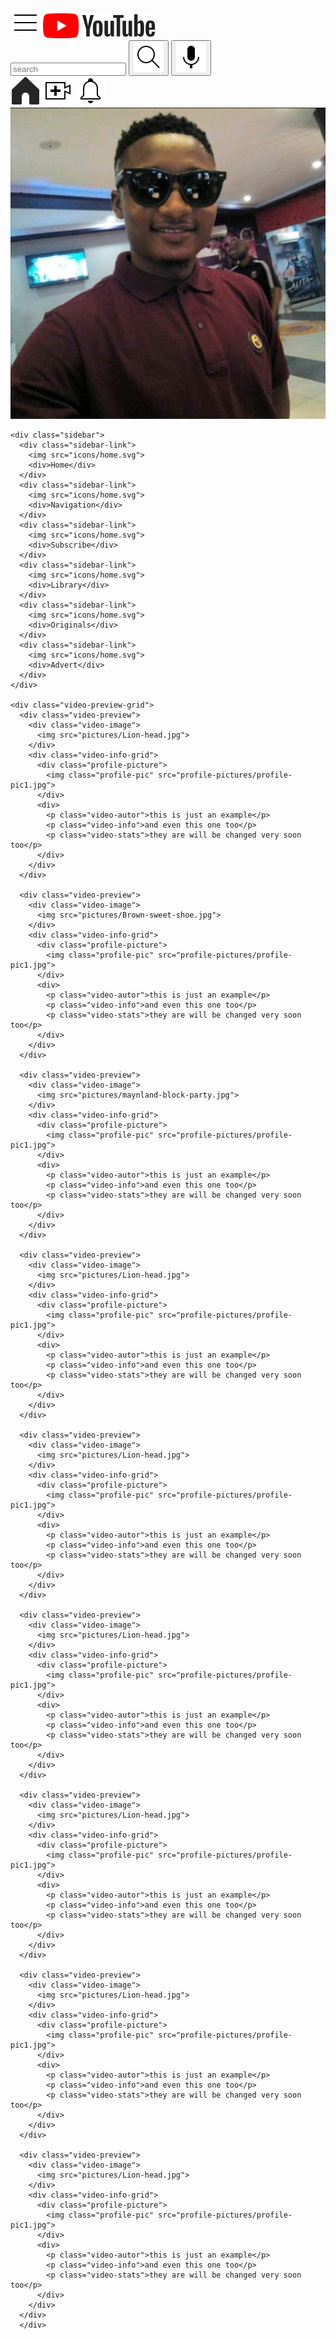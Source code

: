 <html>
  <head>
    <link rel="stylesheet" href="styles/general.css">
    <link rel="stylesheet" href="styles/header.css">
    <link rel="stylesheet" href="styles/sidebar.css">
    <link rel="stylesheet" href="styles/video.css">
  </head>
  <body>
    <div class="header">
      <div class="left-section">
        <img class="harmburger-icon" src="icons/harmburger.svg">
        <img class="youtube-logo" src="icons/youtube-logo.svg">
      </div>
      <div class="middle-section">
        <input class="search-bar" type="text" placeholder="search">
        <button class="search-button">
          <img class="search-icon" src="icons/search-logo.svg">
        </button>
        <button class="voice-search-button">
          <img class="voice-search-icon" src="icons/voice-search.svg">
        </button>
      </div>
      <div class="right-section">
        <img class="home-icon" src="icons/home.svg">
        <img class="upload-icon" src="icons/upload-icon.svg">
        <img class="notification-icon" src="icons/notification-icon.svg">
        <img class="profile-picture" src="profile-pictures/fred1.jpg">
      </div>
    </div>

    <div class="sidebar">
      <div class="sidebar-link">
        <img src="icons/home.svg">
        <div>Home</div>
      </div>
      <div class="sidebar-link">
        <img src="icons/home.svg">
        <div>Navigation</div>
      </div>
      <div class="sidebar-link">
        <img src="icons/home.svg">
        <div>Subscribe</div>
      </div>
      <div class="sidebar-link">
        <img src="icons/home.svg">
        <div>Library</div>
      </div>
      <div class="sidebar-link">
        <img src="icons/home.svg">
        <div>Originals</div>
      </div>
      <div class="sidebar-link">
        <img src="icons/home.svg">
        <div>Advert</div>
      </div>
    </div>

    <div class="video-preview-grid">
      <div class="video-preview">
        <div class="video-image">
          <img src="pictures/Lion-head.jpg">
        </div>
        <div class="video-info-grid">
          <div class="profile-picture">
            <img class="profile-pic" src="profile-pictures/profile-pic1.jpg">
          </div>
          <div>
            <p class="video-autor">this is just an example</p>
            <p class="video-info">and even this one too</p>
            <p class="video-stats">they are will be changed very soon too</p>
          </div>
        </div>
      </div>

      <div class="video-preview">
        <div class="video-image">
          <img src="pictures/Brown-sweet-shoe.jpg">
        </div>
        <div class="video-info-grid">
          <div class="profile-picture">
            <img class="profile-pic" src="profile-pictures/profile-pic1.jpg">
          </div>
          <div>
            <p class="video-autor">this is just an example</p>
            <p class="video-info">and even this one too</p>
            <p class="video-stats">they are will be changed very soon too</p>
          </div>
        </div>
      </div>

      <div class="video-preview">
        <div class="video-image">
          <img src="pictures/maynland-block-party.jpg">
        </div>
        <div class="video-info-grid">
          <div class="profile-picture">
            <img class="profile-pic" src="profile-pictures/profile-pic1.jpg">
          </div>
          <div>
            <p class="video-autor">this is just an example</p>
            <p class="video-info">and even this one too</p>
            <p class="video-stats">they are will be changed very soon too</p>
          </div>
        </div>
      </div>

      <div class="video-preview">
        <div class="video-image">
          <img src="pictures/Lion-head.jpg">
        </div>
        <div class="video-info-grid">
          <div class="profile-picture">
            <img class="profile-pic" src="profile-pictures/profile-pic1.jpg">
          </div>
          <div>
            <p class="video-autor">this is just an example</p>
            <p class="video-info">and even this one too</p>
            <p class="video-stats">they are will be changed very soon too</p>
          </div>
        </div>
      </div>

      <div class="video-preview">
        <div class="video-image">
          <img src="pictures/Lion-head.jpg">
        </div>
        <div class="video-info-grid">
          <div class="profile-picture">
            <img class="profile-pic" src="profile-pictures/profile-pic1.jpg">
          </div>
          <div>
            <p class="video-autor">this is just an example</p>
            <p class="video-info">and even this one too</p>
            <p class="video-stats">they are will be changed very soon too</p>
          </div>
        </div>
      </div>

      <div class="video-preview">
        <div class="video-image">
          <img src="pictures/Lion-head.jpg">
        </div>
        <div class="video-info-grid">
          <div class="profile-picture">
            <img class="profile-pic" src="profile-pictures/profile-pic1.jpg">
          </div>
          <div>
            <p class="video-autor">this is just an example</p>
            <p class="video-info">and even this one too</p>
            <p class="video-stats">they are will be changed very soon too</p>
          </div>
        </div>
      </div>

      <div class="video-preview">
        <div class="video-image">
          <img src="pictures/Lion-head.jpg">
        </div>
        <div class="video-info-grid">
          <div class="profile-picture">
            <img class="profile-pic" src="profile-pictures/profile-pic1.jpg">
          </div>
          <div>
            <p class="video-autor">this is just an example</p>
            <p class="video-info">and even this one too</p>
            <p class="video-stats">they are will be changed very soon too</p>
          </div>
        </div>
      </div>

      <div class="video-preview">
        <div class="video-image">
          <img src="pictures/Lion-head.jpg">
        </div>
        <div class="video-info-grid">
          <div class="profile-picture">
            <img class="profile-pic" src="profile-pictures/profile-pic1.jpg">
          </div>
          <div>
            <p class="video-autor">this is just an example</p>
            <p class="video-info">and even this one too</p>
            <p class="video-stats">they are will be changed very soon too</p>
          </div>
        </div>
      </div>

      <div class="video-preview">
        <div class="video-image">
          <img src="pictures/Lion-head.jpg">
        </div>
        <div class="video-info-grid">
          <div class="profile-picture">
            <img class="profile-pic" src="profile-pictures/profile-pic1.jpg">
          </div>
          <div>
            <p class="video-autor">this is just an example</p>
            <p class="video-info">and even this one too</p>
            <p class="video-stats">they are will be changed very soon too</p>
          </div>
        </div>
      </div>
      </div>
  </body>
</html>
